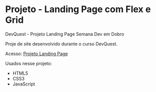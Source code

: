 # Projeto - Landing Page com Flex e Grid

DevQuest - Projeto Landing Page
Semana Dev em Dobro

Proje de site desenvolvido durante o curso DevQuest.

Acesso: <a href="" target="_blank">Projeto Landing Page</a> 

Usados nesse projeto:
<ul>
  <li>HTML5</li>
  <li>CSS3</li>
  <li>JavaScript</li>
</ul>

